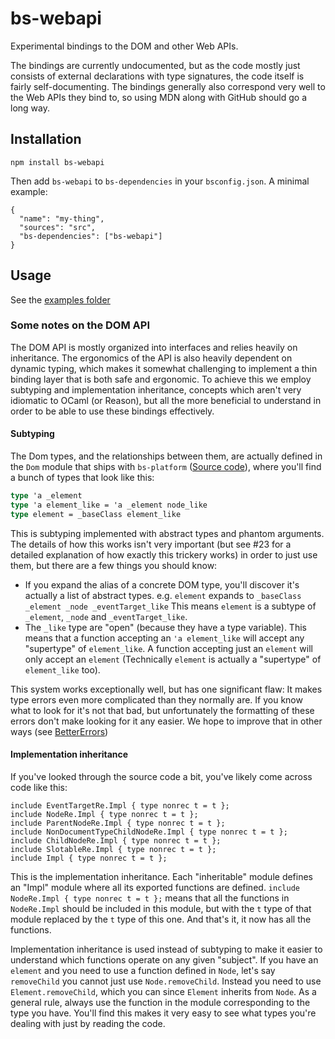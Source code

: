 # bs-webapi

Experimental bindings to the DOM and other Web APIs.

The bindings are currently undocumented, but as the code mostly just consists of external declarations with type signatures, the code itself is fairly self-documenting. The bindings generally also correspond very well to the Web APIs they bind to, so using MDN along with GitHub should go a long way.

## Installation
```
npm install bs-webapi
```
Then add `bs-webapi` to `bs-dependencies` in your `bsconfig.json`. A minimal example:
```
{
  "name": "my-thing",
  "sources": "src",
  "bs-dependencies": ["bs-webapi"]
}
```

## Usage

See the [examples folder](https://github.com/BuckleTypes/bs-webapi-incubator/tree/eb5f71847848a3e896733017fde00eee7fb5edf5/examples)

### Some notes on the DOM API

The DOM API is mostly organized into interfaces and relies heavily on inheritance. The ergonomics of the API is also heavily dependent on dynamic typing, which makes it somewhat challenging to implement a thin binding layer that is both safe and ergonomic. To achieve this we employ subtyping and implementation inheritance, concepts which aren't very idiomatic to OCaml (or Reason), but all the more beneficial to understand in order to be able to use these bindings effectively.

#### Subtyping

The Dom types, and the relationships between them, are actually defined in the `Dom` module that ships with `bs-platform` ([Source code](https://github.com/glennsl/bucklescript/blob/master/jscomp/others/dom.mli)), where you'll find a bunch of types that look like this:

```ml
type 'a _element
type 'a element_like = 'a _element node_like
type element = _baseClass element_like
```

This is subtyping implemented with abstract types and phantom arguments. The details of how this works isn't very important (but see #23 for a detailed explanation of how exactly this trickery works) in order to just use them, but there are a few things you should know:

* If you expand the alias of a concrete DOM type, you'll discover it's actually a list of abstract types. e.g. `element` expands to `_baseClass _element _node _eventTarget_like` This means `element` is a subtype of `_element`, `_node` and `_eventTarget_like`.
* The `_like` type are "open" (because they have a type variable). This means that a function accepting an `'a element_like` will accept any "supertype" of `element_like`. A function accepting just an `element` will only accept an `element` (Technically `element` is actually a "supertype" of `element_like` too).

This system works exceptionally well, but has one significant flaw: It makes type errors even more complicated than they normally are. If you know what to look for it's not that bad, but unfortunately the formatting of these errors don't make looking for it any easier. We hope to improve that in other ways (see [BetterErrors](https://github.com/reasonml/BetterErrors))

#### Implementation inheritance

If you've looked through the source code a bit, you've likely come across code like this:

```reason
include EventTargetRe.Impl { type nonrec t = t };
include NodeRe.Impl { type nonrec t = t };
include ParentNodeRe.Impl { type nonrec t = t };
include NonDocumentTypeChildNodeRe.Impl { type nonrec t = t };
include ChildNodeRe.Impl { type nonrec t = t };
include SlotableRe.Impl { type nonrec t = t };
include Impl { type nonrec t = t };
```

This is the implementation inheritance. Each "inheritable" module defines an "Impl" module where all its exported functions are defined. `include NodeRe.Impl { type nonrec t = t };` means that all the functions in `NodeRe.Impl` should be included in this module, but with the `t` type of that module replaced by the `t` type of this one. And that's it, it now has all the functions.

Implementation inheritance is used instead of subtyping to make it easier to understand which functions operate on any given "subject". If you have an `element` and you need to use a function defined in `Node`, let's say `removeChild` you cannot just use `Node.removeChild`. Instead you need to use `Element.removeChild`, which you can since `Element` inherits from `Node`. As a general rule, always use the function in the module corresponding to the type you have. You'll find this makes it very easy to see what types you're dealing with just by reading the code.
